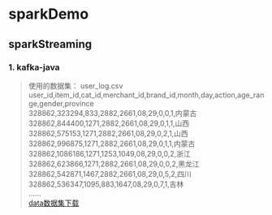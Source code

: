 sparkDemo  
================
sparkStreaming  
----------------
### 1. kafka-java

>使用的数据集：
>user_log.csv    
>user_id,item_id,cat_id,merchant_id,brand_id,month,day,action,age_range,gender,province  
>328862,323294,833,2882,2661,08,29,0,0,1,内蒙古  
>328862,844400,1271,2882,2661,08,29,0,1,1,山西  
>328862,575153,1271,2882,2661,08,29,0,2,1,山西  
>328862,996875,1271,2882,2661,08,29,0,1,1,内蒙古  
>328862,1086186,1271,1253,1049,08,29,0,0,2,浙江  
>328862,623866,1271,2882,2661,08,29,0,0,2,黑龙江  
>328862,542871,1467,2882,2661,08,29,0,5,2,四川  
>328862,536347,1095,883,1647,08,29,0,7,1,吉林  
  ......  
[data数据集下载](http://pan.baidu.com/s/1cs02Nc)   
